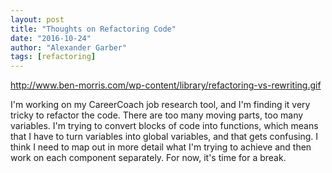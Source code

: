 ```yaml
---
layout: post
title: "Thoughts on Refactoring Code"
date: "2016-10-24"
author: "Alexander Garber"
tags: [refactoring]
---
```


http://www.ben-morris.com/wp-content/library/refactoring-vs-rewriting.gif

I'm working on my CareerCoach job research tool, and I'm finding it very tricky to refactor the code.
There are too many moving parts, too many variables.
I'm trying to convert blocks of code into functions, which means that I have to turn variables into global variables, and that gets confusing.
I think I need to map out in more detail what I'm trying to achieve and then work on each component separately.
For now, it's time for a break.